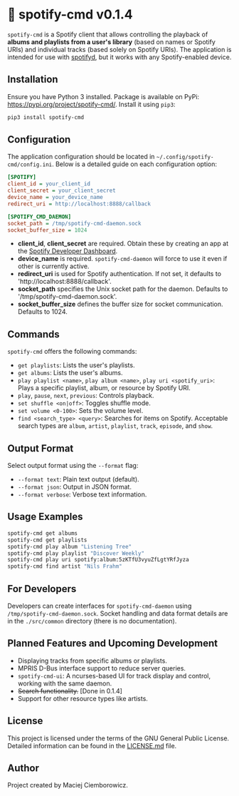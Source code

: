 # 💚 spotify-cmd v0.1.4

`spotify-cmd` is a Spotify client that allows controlling the playback of **albums and playlists from a user's library** (based on names or Spotify URIs) and individual tracks (based solely on Spotify URIs). The application is intended for use with [spotifyd](https://github.com/Spotifyd/spotifyd), but it works with any Spotify-enabled device.

## Installation

Ensure you have Python 3 installed. Package is available on PyPi: https://pypi.org/project/spotify-cmd/. Install it using `pip3`:

```bash
pip3 install spotify-cmd
```

## Configuration

The application configuration should be located in `~/.config/spotify-cmd/config.ini`. Below is a detailed guide on each configuration option:

```ini
[SPOTIFY]
client_id = your_client_id
client_secret = your_client_secret
device_name = your_device_name
redirect_uri = http://localhost:8888/callback

[SPOTIFY_CMD_DAEMON]
socket_path = /tmp/spotify-cmd-daemon.sock
socket_buffer_size = 1024
```

* **client_id**, **client_secret** are required. Obtain these by creating an app at the [Spotify Developer Dashboard](https://developer.spotify.com/dashboard/applications).
* **device_name** is required. `spotify-cmd-daemon` will force to use it even if other is currently active.
* **redirect_uri** is used for Spotify authentication. If not set, it defaults to 'http://localhost:8888/callback'.
* **socket_path** specifies the Unix socket path for the daemon. Defaults to '/tmp/spotify-cmd-daemon.sock'.
* **socket_buffer_size** defines the buffer size for socket communication. Defaults to 1024.

## Commands

`spotify-cmd` offers the following commands:

* `get playlists`: Lists the user's playlists.
* `get albums`: Lists the user's albums.
* `play playlist <name>`, `play album <name>`, `play uri <spotify_uri>`: Plays a specific playlist, album, or resource by Spotify URI.
* `play`, `pause`, `next`, `previous`: Controls playback.
* `set shuffle <on|off>`: Toggles shuffle mode.
* `set volume <0-100>`: Sets the volume level.
* `find <search_type> <query>`: Searches for items on Spotify. Acceptable search types are `album`, `artist`, `playlist`, `track`, `episode`, and `show`.

## Output Format

Select output format using the `--format` flag:

* `--format text`: Plain text output (default).
* `--format json`: Output in JSON format.
* `--format verbose`: Verbose text information.

## Usage Examples

``` bash
spotify-cmd get albums
spotify-cmd get playlists
spotify-cmd play album "Listening Tree"
spotify-cmd play playlist "Discover Weekly"
spotify-cmd play uri spotify:album:5zKTfU3vyuZfLgtYRfJyza
spotify-cmd find artist "Nils Frahm"
```

## For Developers

Developers can create interfaces for `spotify-cmd-daemon` using `/tmp/spotify-cmd-daemon.sock`. Socket handling and data format details are in the `./src/common` directory (there is no documentation).

## Planned Features and Upcoming Development

* Displaying tracks from specific albums or playlists.
* MPRIS D-Bus interface support to reduce server queries.
* `spotify-cmd-ui`: A ncurses-based UI for track display and control, working with the same daemon.
* ~~Search functionality.~~ [Done in 0.1.4]
* Support for other resource types like artists.

## License

This project is licensed under the terms of the GNU General Public License. Detailed information can be found in the [LICENSE.md](LICENSE.md) file.

## Author

Project created by Maciej Ciemborowicz.
